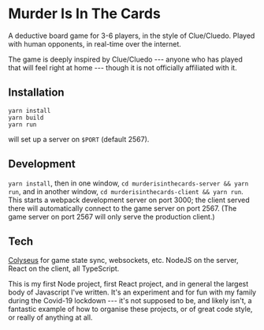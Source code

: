 # Murder Is In The Cards

A deductive board game for 3-6 players, in the style of Clue/Cluedo. Played with human opponents, in real-time over the internet.

The game is deeply inspired by Clue/Cluedo --- anyone who has played that will feel right at home --- though it is not officially affiliated with it.

## Installation

```
yarn install
yarn build
yarn run
```

will set up a server on `$PORT` (default 2567).

## Development

`yarn install`, then in one window, `cd murderisinthecards-server && yarn run`, and in another window, `cd murderisinthecards-client && yarn run`. This starts a webpack development server on port 3000; the client served there will automatically connect to the game server on port 2567. (The game server on port 2567 will only serve the production client.)

## Tech

[Colyseus](https://colyseus.io/) for game state sync, websockets, etc. NodeJS on the server, React on the client, all TypeScript.

This is my first Node project, first React project, and in general the largest body of Javascript I've written. It's an experiment and for fun with my family during the Covid-19 lockdown --- it's not supposed to be, and likely isn't, a fantastic example of how to organise these projects, or of great code style, or really of anything at all.
